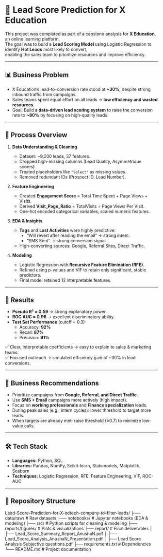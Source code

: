 # 🎯 Lead Score Prediction for X Education

This project was completed as part of a capstone analysis for **X Education**, an online learning platform.  
The goal was to build a **Lead Scoring Model** using Logistic Regression to identify **Hot Leads** most likely to convert,  
enabling the sales team to prioritize resources and improve efficiency.

---

## 📊 Business Problem
- X Education’s lead-to-conversion rate stood at **~30%**, despite strong inbound traffic from campaigns.  
- Sales teams spent equal effort on all leads → **low efficiency and wasted resources**.  
- Goal: Build a **data-driven lead scoring system** to raise the conversion rate to **~80%** by focusing on high-quality leads.

---

## 🔎 Process Overview
1. **Data Understanding & Cleaning**
   - Dataset: ~9,200 leads, 37 features.  
   - Dropped high-missing columns (Lead Quality, Asymmetrique scores).  
   - Treated placeholders like `"Select"` as missing values.  
   - Removed redundant IDs (Prospect ID, Lead Number).  

2. **Feature Engineering**
   - Created **Engagement Score** = Total Time Spent + Page Views + Visits.  
   - Derived **Visit_Page_Ratio** = TotalVisits ÷ Page Views Per Visit.  
   - One-hot encoded categorical variables, scaled numeric features.  

3. **EDA & Insights**
   - **Tags** and **Last Activities** were highly predictive:  
     - “Will revert after reading the email” → strong intent.  
     - “SMS Sent” → strong conversion signal.  
   - High-converting sources: Google, Referral Sites, Direct Traffic.  

4. **Modeling**
   - Logistic Regression with **Recursive Feature Elimination (RFE)**.  
   - Refined using p-values and VIF to retain only significant, stable predictors.  
   - Final model retained 12 interpretable features.  

---

## 🚀 Results
- **Pseudo R² ≈ 0.59** → strong explanatory power.  
- **ROC AUC ≈ 0.96** → excellent discriminatory ability.  
- **Test Set Performance** (cutoff = 0.3):  
  - Accuracy: **92%**  
  - Recall: **87%**  
  - Precision: **91%**  

✅ Clear, interpretable coefficients → easy to explain to sales & marketing teams.  
✅ Focused outreach → simulated efficiency gain of ~30% in lead conversions.  

---

## 📑 Business Recommendations
- Prioritize campaigns from **Google, Referral, and Direct Traffic**.  
- Use **SMS + Email** campaigns more actively (high impact).  
- Focus on **working professionals** and **Finance specialization** leads.  
- During peak sales (e.g., intern cycles): lower threshold to target more leads.  
- When targets are already met: raise threshold (≥0.7) to minimize low-value calls.  

---

## 🛠️ Tech Stack
- **Languages:** Python, SQL  
- **Libraries:** Pandas, NumPy, Scikit-learn, Statsmodels, Matplotlib, Seaborn  
- **Techniques:** Logistic Regression, RFE, Feature Engineering, VIF, ROC-AUC  

---

## 📂 Repository Structure
Lead-Score-Prediction-for-X-edtech-company-to-filter-leads/
├── data/raw/ # Raw datasets
├── notebooks/ # Jupyter notebooks (EDA & modeling)
├── src/ # Python scripts for cleaning & modeling
├── reports/figures/ # Plots & visualizations
├── report/ # Final deliverables
│ ├── Lead_Score_Summary_Report_AnushaN.pdf
│ ├── Lead_Score_Analysis_AnushaN_Presentation.pdf
│ ├── Lead Score Analysis Subjective questions.pdf
├── requirements.txt # Dependencies
└── README.md # Project documentation

